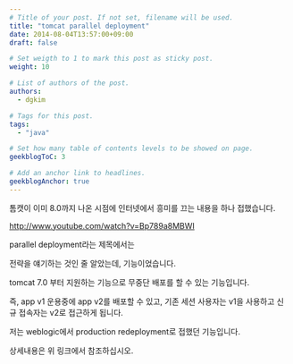```yaml
---
# Title of your post. If not set, filename will be used.
title: "tomcat parallel deployment"
date: 2014-08-04T13:57:00+09:00
draft: false

# Set weigth to 1 to mark this post as sticky post.
weight: 10

# List of authors of the post.
authors:
  - dgkim

# Tags for this post.
tags:
  - "java"

# Set how many table of contents levels to be showed on page.
geekblogToC: 3

# Add an anchor link to headlines.
geekblogAnchor: true
---
```


톰캣이 이미 8.0까지 나온 시점에 인터넷에서 흥미를 끄는 내용을 하나 접했습니다.

http://www.youtube.com/watch?v=Bp789a8MBWI

parallel deployment라는 제목에서는

전략을 얘기하는 것인 줄 알았는데, 기능이었습니다.

tomcat 7.0 부터 지원하는 기능으로 무중단 배포를 할 수 있는 기능입니다.

즉, app v1 운용중에 app v2를 배포할 수 있고,
기존 세션 사용자는 v1을 사용하고 신규 접속자는 v2로 접근하게 됩니다.

저는 weblogic에서 production redeployment로 접했던 기능입니다.

상세내용은 위 링크에서 참조하십시오.

